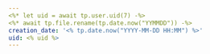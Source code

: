 ```yaml
---
<%* let uid = await tp.user.uid(7) -%>
<%* await tp.file.rename(tp.date.now("YYMMDD")) -%>
creation_date: '<% tp.date.now("YYYY-MM-DD HH:MM") %>'
uid: <% uid %>
---
```

